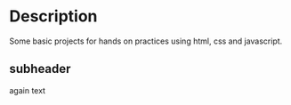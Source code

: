 # Description
Some basic projects for hands on practices using html, css and javascript. 

## subheader

again text